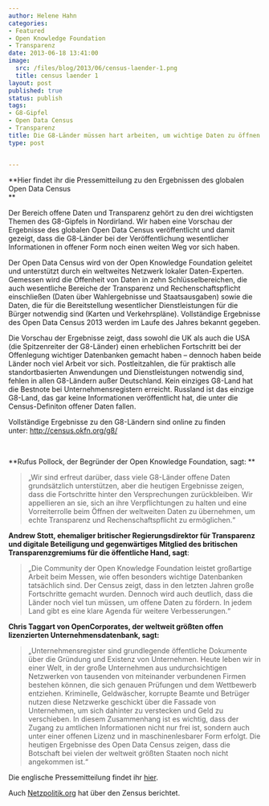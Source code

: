 ```yaml
---
author: Helene Hahn
categories:
- Featured
- Open Knowledge Foundation
- Transparenz
date: 2013-06-18 13:41:00
image:
  src: /files/blog/2013/06/census-laender-1.png
  title: census laender 1
layout: post
published: true
status: publish
tags:
- G8-Gipfel
- Open Data Census
- Transparenz
title: Die G8-Länder müssen hart arbeiten, um wichtige Daten zu öffnen
type: post


---
```


**Hier findet ihr die Pressemitteilung zu den Ergebnissen des globalen Open Data Census  
**

Der Bereich offene Daten und Transparenz gehört zu den drei wichtigsten Themen des G8-Gipfels in Nordirland. Wir haben eine Vorschau der Ergebnisse des globalen Open Data Census veröffentlicht und damit gezeigt, dass die G8-Länder bei der Veröffentlichung wesentlicher Informationen in offener Form noch einen weiten Weg vor sich haben.

Der Open Data Census wird von der Open Knowledge Foundation geleitet und unterstützt durch ein weltweites Netzwerk lokaler Daten-Experten. Gemessen wird die Offenheit von Daten in zehn Schlüsselbereichen, die auch wesentliche Bereiche der Transparenz und Rechenschaftspflicht einschließen (Daten über Wahlergebnisse und Staatsausgaben) sowie die Daten, die für die Bereitstellung wesentlicher Dienstleistungen für die Bürger notwendig sind (Karten und Verkehrspläne). Vollständige Ergebnisse des Open Data Census 2013 werden im Laufe des Jahres bekannt gegeben.

Die Vorschau der Ergebnisse zeigt, dass sowohl die UK als auch die USA (die Spitzenreiter der G8-Länder) einen erheblichen Fortschritt bei der Offenlegung wichtiger Datenbanken gemacht haben – dennoch haben beide Länder noch viel Arbeit vor sich. Postleitzahlen, die für praktisch alle standortbasierten Anwendungen und Dienstleistungen notwendig sind, fehlen in allen G8-Ländern außer Deutschland. Kein einziges G8-Land hat die Bestnote bei Unternehmensregistern erreicht. Russland ist das einzige G8-Land, das gar keine Informationen veröffentlicht hat, die unter die Census-Definiton offener Daten fallen.

  
Vollständige Ergebnisse zu den G8-Ländern sind online zu finden unter: [http](http://census.okfn.org/g8/)[://](http://census.okfn.org/g8/)[census](http://census.okfn.org/g8/)[.](http://census.okfn.org/g8/)[okfn](http://census.okfn.org/g8/)[.](http://census.okfn.org/g8/)[org](http://census.okfn.org/g8/)[/](http://census.okfn.org/g8/)[g](http://census.okfn.org/g8/)[8/](http://census.okfn.org/g8/)

 

**Rufus Pollock, der Begründer der Open Knowledge Foundation, sagt: **

> „Wir sind erfreut darüber, dass viele G8-Länder offene Daten grundsätzlich unterstützen, aber die heutigen Ergebnisse zeigen, dass die Fortschritte hinter den Versprechungen zurückbleiben. Wir appellieren an sie, sich an ihre Verpflichtungen zu halten und eine Vorreiterrolle beim Öffnen der weltweiten Daten zu übernehmen, um echte Transparenz und Rechenschaftspflicht zu ermöglichen.“

**Andrew Stott, ehemaliger britischer Regierungsdirektor für Transparenz und digitale Beteiligung und gegenwärtiges Mitglied des britischen Transparenzgremiums für die öffentliche Hand, sagt**:

> „Die Community der Open Knowledge Foundation leistet großartige Arbeit beim Messen, wie offen besonders wichtige Datenbanken tatsächlich sind. Der Census zeigt, dass in den letzten Jahren große Fortschritte gemacht wurden. Dennoch wird auch deutlich, dass die Länder noch viel tun müssen, um offene Daten zu fördern. In jedem Land gibt es eine klare Agenda für weitere Verbesserungen.“

**Chris Taggart von OpenCorporates, der weltweit größten offen lizenzierten Unternehmensdatenbank, sagt:**

> „Unternehmensregister sind grundlegende öffentliche Dokumente über die Gründung und Existenz von Unternehmen. Heute leben wir in einer Welt, in der große Unternehmen aus undurchsichtigen Netzwerken von tausenden von miteinander verbundenen Firmen bestehen können, die sich genauen Prüfungen und dem Wettbewerb entziehen. Kriminelle, Geldwäscher, korrupte Beamte und Betrüger nutzen diese Netzwerke geschickt über die Fassade von Unternehmen, um sich dahinter zu verstecken und Geld zu verschieben. In diesem Zusammenhang ist es wichtig, dass der Zugang zu amtlichen Informationen nicht nur frei ist, sondern auch unter einer offenen Lizenz und in maschinenlesbarer Form erfolgt. Die heutigen Ergebnisse des Open Data Census zeigen, dass die Botschaft bei vielen der weltweit größten Staaten noch nicht angekommen ist.“

Die englische Pressemitteilung findet ihr [hier](http://blog.okfn.org/2013/06/14/g8-countries-must-work-harder-to-open-up-essential-data/).

Auch [Netzpolitik.org](https://netzpolitik.org/2013/open-data-census-g8-staaten-haben-fur-open-data-noch-einiges-an-arbeit-vor-sich/) hat über den Zensus berichtet.

 